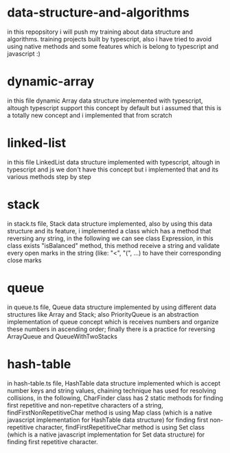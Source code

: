 # data-structure-and-algorithms

in this repopsitory i will push my training about data structure and algorithms. training projects built by typescript, also i have tried to avoid using native methods and some features which is belong to typescript and javascript :)

# dynamic-array

in this file dynamic Array data structure implemented with typescript, altough typescript support this concept by default but i assumed that this is a totally new concept and i implemented that from scratch

# linked-list

in this file LinkedList data structure implemented with typescript, altough in typescript and js we don't have this concept but i implemented that and its various methods step by step

# stack

in stack.ts file, Stack data structure implemented, also by using this data structure and its feature, i implemented a class which has a method that reversing any string, in the following we can see class Expression, in this class exists "isBalanced" method, this method receive a string and validate every open marks in the string (like: "<", "(", ...) to have their corresponding close marks

# queue

in queue.ts file, Queue data structure implemented by using different data structures like Array and Stack; also PriorityQueue is an abstraction implementation of queue concept which is receives numbers and organize these numbers in ascending order; finally there is a practice for reversing ArrayQueue and QueueWithTwoStacks

# hash-table

in hash-table.ts file, HashTable data structure implemented which is accept number keys and string values, chaining technique has used for resolving collisions, in the following, CharFinder class has 2 static methods for finding first repetitive and non-repetitve characters of a string, findFirstNonRepetitiveChar method is using Map class (which is a native javascript implementation for HashTable data structure) for finding first non-repetitive character, findFirstRepetitiveChar method is using Set class (which is a native javascript implementation for Set data structure) for finding first repetitive character.
